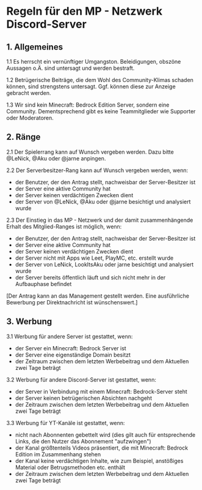 # Regeln für den MP - Netzwerk Discord-Server
## 1. Allgemeines
1.1 Es herrscht ein vernünftiger Umgangston. Beleidigungen, obszöne Aussagen o.Ä. sind untersagt und werden bestraft.

1.2 Betrügerische Beiträge, die dem Wohl des Community-Klimas schaden können, sind strengstens untersagt. Ggf. können diese zur Anzeige gebracht werden.

1.3 Wir sind kein Minecraft: Bedrock Edition Server, sondern eine Community. Dementsprechend gibt es keine Teammitglieder wie Supporter oder Moderatoren.

## 2. Ränge
2.1 Der Spielerrang kann auf Wunsch vergeben werden. Dazu bitte @LeNick, @Aku oder @jarne anpingen.

2.2 Der Serverbesitzer-Rang kann auf Wunsch vergeben werden, wenn:

- der Benutzer, der den Antrag stellt, nachweisbar der Server-Besitzer ist  
- der Server eine aktive Community hat  
- der Server keinen verdächtigen Zwecken dient  
- der Server von @LeNick, @Aku oder @jarne besichtigt und analysiert wurde

2.3 Der Einstieg in das MP - Netzwerk und der damit zusammenhängende Erhalt des Mitglied-Ranges ist möglich, wenn:

- der Benutzer, der den Antrag stellt, nachweisbar der Server-Besitzer ist  
- der Server eine aktive Community hat  
- der Server keinen verdächtigen Zwecken dient  
- der Server nicht mit Apps wie Leet, PlayMC, etc. erstellt wurde  
- der Server von LeNick, LookItsAku oder jarne besichtigt und analysiert wurde  
- der Server bereits öffentlich läuft und sich nicht mehr in der Aufbauphase befindet

[Der Antrag kann an das Management gestellt werden. Eine ausführliche Bewerbung per Direktnachricht ist wünschenswert.]

## 3. Werbung
3.1 Werbung für andere Server ist gestattet, wenn:

- der Server ein Minecraft: Bedrock Server ist  
- der Server eine eigenständige Domain besitzt  
- der Zeitraum zwischen dem letzten Werbebeitrag und dem Aktuellen zwei Tage beträgt

3.2 Werbung für andere Discord-Server ist gestattet, wenn:

- der Server in Verbindung mit einem Minecraft: Bedrock-Server steht  
- der Server keinen betrügerischen Absichten nachgeht
- der Zeitraum zwischen dem letzten Werbebeitrag und dem Aktuellen zwei Tage beträgt

3.3 Werbung für YT-Kanäle ist gestattet, wenn:

- nicht nach Abonnenten gebettelt wird (dies gilt auch für entsprechende Links, die den Nutzer das Abonnement "aufzwingen") 
- der Kanal größtenteils Videos präsentiert, die mit Minecraft: Bedrock Edition im Zusammenhang stehen  
- der Kanal keine verdächtigen Inhalte, wie zum Beispiel, anstößiges Material oder Betrugsmethoden etc. enthält  
- der Zeitraum zwischen dem letzten Werbebeitrag und dem Aktuellen zwei Tage beträgt
